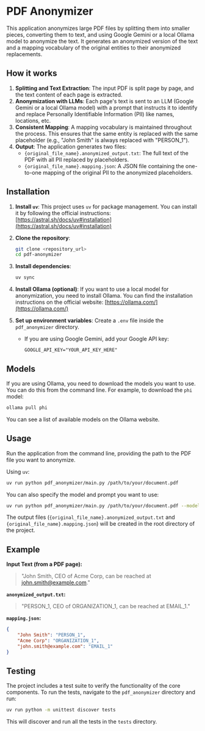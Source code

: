 # PDF Anonymizer

This application anonymizes large PDF files by splitting them into smaller pieces, converting them to text, and using Google Gemini or a local Ollama model to anonymize the text. It generates an anonymized version of the text and a mapping vocabulary of the original entities to their anonymized replacements.

## How it works

1.  **Splitting and Text Extraction**: The input PDF is split page by page, and the text content of each page is extracted.
2.  **Anonymization with LLMs**: Each page's text is sent to an LLM (Google Gemini or a local Ollama model) with a prompt that instructs it to identify and replace Personally Identifiable Information (PII) like names, locations, etc.
3.  **Consistent Mapping**: A mapping vocabulary is maintained throughout the process. This ensures that the same entity is replaced with the same placeholder (e.g., "John Smith" is always replaced with "PERSON_1").
4.  **Output**: The application generates two files:
    *   `{original_file_name}.anonymized_output.txt`: The full text of the PDF with all PII replaced by placeholders.
    *   `{original_file_name}.mapping.json`: A JSON file containing the one-to-one mapping of the original PII to the anonymized placeholders.

## Installation

1.  **Install `uv`**: This project uses `uv` for package management. You can install it by following the official instructions: [https://astral.sh/docs/uv#installation](https://astral.sh/docs/uv#installation)

2.  **Clone the repository**:
    ```bash
    git clone <repository_url>
    cd pdf-anonymizer
    ```

3.  **Install dependencies**:
    ```bash
    uv sync
    ```

4.  **Install Ollama (optional)**: If you want to use a local model for anonymization, you need to install Ollama. You can find the installation instructions on the official website: [https://ollama.com/](https://ollama.com/)

5.  **Set up environment variables**: Create a `.env` file inside the `pdf_anonymizer` directory.
    *   If you are using Google Gemini, add your Google API key:
        ```
        GOOGLE_API_KEY="YOUR_API_KEY_HERE"
        ```

## Models

If you are using Ollama, you need to download the models you want to use. You can do this from the command line. For example, to download the `phi` model:

```bash
ollama pull phi
```

You can see a list of available models on the Ollama website.

## Usage

Run the application from the command line, providing the path to the PDF file you want to anonymize.

Using `uv`:
```bash
uv run python pdf_anonymizer/main.py /path/to/your/document.pdf
```

You can also specify the model and prompt you want to use:
```bash
uv run python pdf_anonymizer/main.py /path/to/your/document.pdf --model-name phi --prompt-name detailed
```

The output files (`{original_file_name}.anonymized_output.txt` and `{original_file_name}.mapping.json`) will be created in the root directory of the project.

## Example

**Input Text (from a PDF page):**
> "John Smith, CEO of Acme Corp, can be reached at john.smith@example.com."

**`anonymized_output.txt`:**
> "PERSON_1, CEO of ORGANIZATION_1, can be reached at EMAIL_1."

**`mapping.json`:**
```json
{
    "John Smith": "PERSON_1",
    "Acme Corp": "ORGANIZATION_1",
    "john.smith@example.com": "EMAIL_1"
}
```

## Testing

The project includes a test suite to verify the functionality of the core components. To run the tests, navigate to the `pdf_anonymizer` directory and run:

```bash
uv run python -m unittest discover tests
```
This will discover and run all the tests in the `tests` directory.
